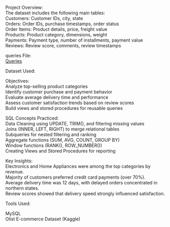 Project Overview:<br>
The dataset includes the following main tables:<br>
Customers: Customer IDs, city, state<br>
Orders: Order IDs, purchase timestamps, order status<br>
Order Items: Product details, price, freight value<br>
Products: Product category, dimensions, weight<br>
Payments: Payment type, number of installments, payment value<br>
Reviews: Review score, comments, review timestamps<br>


queries File:<br>
<a href="">Queries</a>

Dataset Used:<br>
<a href=""></a>


Objectives:<br>
Analyze top-selling product categories<br>
Identify customer purchase and payment behavior<br>
Evaluate average delivery time and performance<br>
Assess customer satisfaction trends based on review scores<br>
Build views and stored procedures for reusable queries<br>


SQL Concepts Practiced:<br>
Data Cleaning using UPDATE, TRIM(), and filtering missing values<br>
Joins (INNER, LEFT, RIGHT) to merge relational tables<br>
Subqueries for nested filtering and ranking<br>
Aggregate functions (SUM, AVG, COUNT, GROUP BY)<br>
Window functions (RANK(), ROW_NUMBER())<br>
Creating Views and Stored Procedures for reporting<br>


Key Insights:<br>
Electronics and Home Appliances were among the top categories by revenue.<br>
Majority of customers preferred credit card payments (over 70%).<br>
Average delivery time was 12 days, with delayed orders concentrated in northern states.<br>
Review scores showed that delivery speed strongly influenced satisfaction.<br>


Tools Used:<br>

MySQL<br>
Olist E-commerce Dataset (Kaggle)<br>
